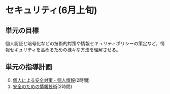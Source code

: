 # セキュリティ(6月上旬)
## 単元の目標
個人認証と暗号化などの技術的対策や情報セキュリティポリシーの策定など，情報セキュリティを高めるための様々な方法を理解させる。

## 単元の指導計画
0. [個人による安全対策・個人情報](sec/README.md)(2時間)
0. [安全のための情報技術](cipher/README.md)(2時間)

